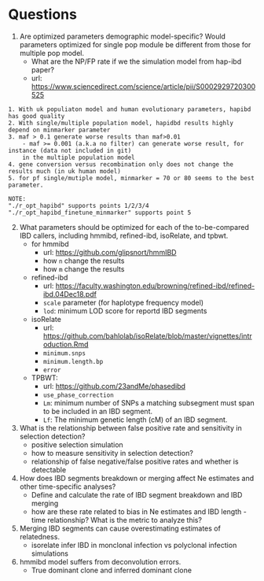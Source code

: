 # Questions

1. Are optimized parameters demographic model-specific? Would parameters
optimized for single pop module be different from those for multiple pop model.
    - What are the NP/FP rate if we the simulation model from hap-ibd paper?
    - url: https://www.sciencedirect.com/science/article/pii/S0002929720300525

```
1. With uk populiaton model and human evolutionary parameters, hapibd has good quality
2. With single/multiple population model, hapidbd results highly depend on minmarker parameter
3. maf > 0.1 generate worse results than maf>0.01 
    - maf >= 0.001 (a.k.a no filter) can generate worse result, for instance (data not included in git)
    in the multiple population model 
4. gene conversion versus recombination only does not change the results much (in uk human model)
5. for pf single/mutiple model, minmarker = 70 or 80 seems to the best parameter.

NOTE:
"./r_opt_hapibd" supports points 1/2/3/4
"./r_opt_hapibd_finetune_minmarker" supports point 5
```

2. What parameters should be optimized for each of the to-be-compared IBD
callers, including hmmibd, refined-ibd, isoRelate, and tpbwt.
    - for hmmibd
        - url: https://github.com/glipsnort/hmmIBD
        - how `n` change the results
        - how `m` change the results
    - refined-ibd
        - url: https://faculty.washington.edu/browning/refined-ibd/refined-ibd.04Dec18.pdf
        - `scale` parameter (for haplotype frequency model)
        - `lod`: minimum LOD score for reportd IBD segments
    - isoRelate 
        - url: https://github.com/bahlolab/isoRelate/blob/master/vignettes/introduction.Rmd
        - `minimum.snps` 
        - `minimum.length.bp`
        - `error`
    - TPBWT:
        - url: https://github.com/23andMe/phasedibd
        - `use_phase_correction`
        - `Lm`:  minimum number of SNPs a matching subsegment must span to be included in an IBD segment.
        - `Lf`: The minimum genetic length (cM) of an IBD segment.
3. What is the relationship between false positive rate and sensitivity in
selection detection?
    - positive selection simulation
    - how to measure sensitivity in selection detection?
    - relationship of false negative/false positive rates and whether is detectable
4. How does IBD segments breakdown or merging affect Ne estimates and other time-specific analyses?
    - Define and calculate the rate of IBD segment breakdown and IBD merging
    - how are these rate related to bias in Ne estimates and IBD length - time
    relationship? What is the metric to analyze this?
5. Merging IBD segments can cause overestimating estimates of relatedness.
    - isorelate infer IBD in monclonal infection vs polyclonal infection
    simulations
6. hmmibd model suffers from deconvolution errors.
    - True dominant clone and inferred dominant clone
